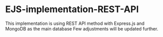 # EJS-implementation-REST-API

This implementation is using REST API method with Express.js and MongoDB as the main database
Few adjustments will be updated further.
